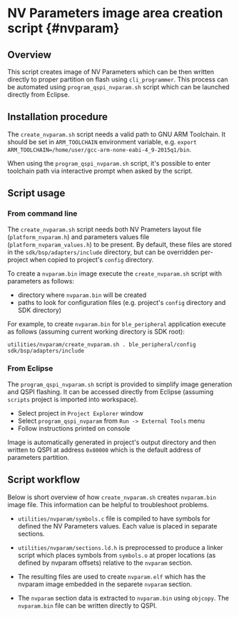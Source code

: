 NV Parameters image area creation script {#nvparam}
===================================================

## Overview

This script creates image of NV Parameters which can be then written directly to proper partition on
flash using `cli_programmer`. This process can be automated using `program_qspi_nvparam.sh` script
which can be launched directly from Eclipse.

## Installation procedure

The `create_nvparam.sh` script needs a valid path to GNU ARM Toolchain. It should be set in `ARM_TOOLCHAIN`
environment variable, e.g. `export ARM_TOOLCHAIN=/home/user/gcc-arm-none-eabi-4_9-2015q1/bin`.

When using the `program_qspi_nvparam.sh` script, it's possible to enter toolchain path via
interactive prompt when asked by the script.

## Script usage

### From command line

The `create_nvparam.sh` script needs both NV Prameters layout file (`platform_nvparam.h`) and
parameters values file (`platform_nvparam_values.h`) to be present. By default, these files are
stored in the `sdk/bsp/adapters/include` directory, but can be overridden per-project when copied to
project's `config` directory.

To create a `nvparam.bin` image execute the `create_nvparam.sh` script with parameters as follows:
- directory where `nvparam.bin` will be created
- paths to look for configuration files (e.g. project's `config` directory and SDK directory)

For example, to create `nvparam.bin` for `ble_peripheral` application execute as follows (assuming
current working directory is SDK root):

    utilities/nvparam/create_nvparam.sh . ble_peripheral/config sdk/bsp/adapters/include

### From Eclipse

The `program_qspi_nvparam.sh` script is provided to simplify image generation and QSPI flashing.
It can be accessed directly from Eclipse (assuming `scripts` project is imported into workspace).

- Select project in `Project Explorer` window
- Select `program_qspi_nvparam` from `Run -> External Tools` menu
- Follow instructions printed on console

Image is automatically generated in project's output directory and then written to QSPI at address
`0x80000` which is the default address of parameters partition.

## Script workflow

Below is short overview of how `create_nvparam.sh` creates `nvparam.bin` image file. This information
can be helpful to troubleshoot problems.

- `utilities/nvparam/symbols.c` file is compiled to have symbols for defined the NV Parameters values.
  Each value is placed in separate sections.

- `utilities/nvparam/sections.ld.h` is preprocessed to produce a linker script which places symbols
  from `symbols.o` at proper locations (as defined by nvparam offsets) relative to the `nvparam`
  section.

- The resulting files are used to create `nvparam.elf` which has the nvparam image embedded in the
  separete `nvparam` section.

- The `nvparam` section data is extracted to `nvparam.bin` using `objcopy`. The `nvparam.bin` file
  can be written directly to QSPI.
